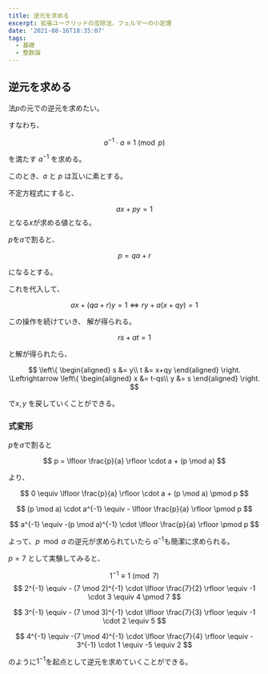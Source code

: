 ```yaml
---
title: 逆元を求める
excerpt: 拡張ユークリッドの互除法、フェルマーの小定理
date: '2021-08-16T18:35:07'
tags:
  - 基礎
  - 整数論
---
```


## 逆元を求める

法$p$の元での逆元を求めたい。

すなわち、

$$
a^{-1} \cdot a \equiv  1 \pmod p
$$

を満たす $a^{-1}$ を求める。


このとき、$a$ と $p$ は互いに素とする。


不定方程式にすると、


$$
ax + py = 1
$$
となる$x$が求める値となる。

$p$を$a$で割ると、

$$
p = qa + r
$$

になるとする。

これを代入して、

$$
ax + (qa + r)y = 1 \Leftrightarrow ry + a(x+qy) = 1
$$

この操作を続けていき、
解が得られる。

$$
rs + at = 1
$$

と解が得られたら、

$$
\left\{
\begin{aligned}
s &= y\\ t &= x+qy
\end{aligned}
\right.
\Leftrightarrow \left\{
\begin{aligned}
x &= t-qs\\ y &= s
\end{aligned}
\right.
$$

で$x,y$ を戻していくことができる。


### 式変形

$p$を$a$で割ると

$$
p = \lfloor \frac{p}{a} \rfloor \cdot a + (p \mod a)
$$

より、

$$
0 \equiv \lfloor \frac{p}{a} \rfloor \cdot a + (p \mod a) \pmod p
$$

$$
(p \mod a) \cdot a^{-1} \equiv - \lfloor \frac{p}{a} \rfloor \pmod p
$$

$$
a^{-1} \equiv -(p \mod a)^{-1} \cdot \lfloor \frac{p}{a} \rfloor \pmod p
$$

よって、$p \mod a$ の逆元が求められていたら $a^{-1}$も簡潔に求められる。

$p = 7$ として実験してみると、

$$
1^{-1} \equiv 1 \pmod 7
$$
$$
2^{-1} \equiv - (7 \mod 2)^{-1} \cdot \lfloor \frac{7}{2} \rfloor \equiv -1 \cdot 3 \equiv 4 \pmod 7
$$

$$
3^{-1} \equiv - (7 \mod 3)^{-1} \cdot \lfloor 
\frac{7}{3} \rfloor \equiv -1 \cdot 2 \equiv 5
$$

$$
4^{-1} \equiv -(7 \mod 4)^{-1} \cdot \lfloor \frac{7}{4} \rfloor \equiv - 3^{-1} \cdot 1 \equiv -5 \equiv 2
$$

のように$1^{-1}$を起点として逆元を求めていくことができる。